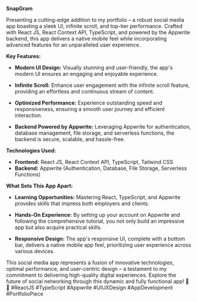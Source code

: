 **SnapGram**

Presenting a cutting-edge addition to my portfolio – a robust social media app boasting a sleek UI, infinite scroll, and top-tier performance. Crafted with React JS, React Context API, TypeScript, and powered by the Appwrite backend, this app delivers a native mobile feel while incorporating advanced features for an unparalleled user experience.

**Key Features:**
- **Modern UI Design:** Visually stunning and user-friendly, the app's modern UI ensures an engaging and enjoyable experience.

- **Infinite Scroll:** Enhance user engagement with the infinite scroll feature, providing an effortless and continuous stream of content.

- **Optimized Performance:** Experience outstanding speed and responsiveness, ensuring a smooth user journey and efficient interaction.

- **Backend Powered by Appwrite:** Leveraging Appwrite for authentication, database management, file storage, and serverless functions, the backend is secure, scalable, and hassle-free.

**Technologies Used:**
- **Frontend:** React JS, React Context API, TypeScript, Tailwind CSS
- **Backend:** Appwrite (Authentication, Database, File Storage, Serverless Functions)

**What Sets This App Apart:**
- **Learning Opportunities:** Mastering React, TypeScript, and Appwrite provides skills that impress both employers and clients.

- **Hands-On Experience:** By setting up your account on Appwrite and following the comprehensive tutorial, you not only build an impressive app but also acquire practical skills.

- **Responsive Design:** The app's responsive UI, complete with a bottom bar, delivers a native mobile app feel, prioritizing user experience across various devices.

This social media app represents a fusion of innovative technologies, optimal performance, and user-centric design – a testament to my commitment to delivering high-quality digital experiences. Explore the future of social networking through this dynamic and fully functional app! 🚀📱 #ReactJS #TypeScript #Appwrite #UIUXDesign #AppDevelopment #PortfolioPiece
